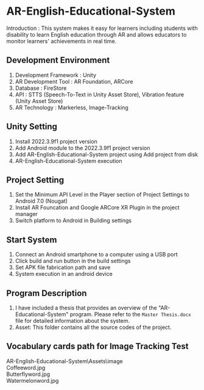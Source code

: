 # AR-English-Educational-System
Introduction : This system makes it easy for learners including students with disability to learn English education through AR and allows educators to monitor learners' achievements in real time.


## Development Environment
1. Development Framework : Unity
2. AR Development Tool : AR Foundation, ARCore
3. Database : FireStore
4. API : STTS (Speech-To-Text in Unity Asset Store), Vibration feature (Unity Asset Store)
5. AR Technology : Markerless, Image-Tracking


## Unity Setting
1. Install 2022.3.9f1 project version
2. Add Android module to the 2022.3.9f1 project version
3. Add AR-English-Educational-System project using Add project from disk
4. AR-English-Educational-System execution


## Project Setting
1. Set the Minimum API Level in the Player section of Project Settings to Android 7.0 (Nougat)
2. Install AR Founcation and Google ARCore XR Plugin in the project manager
3. Switch platform to Android in Building settings


## Start System
1. Connect an Android smartphone to a computer  using a USB port
2. Click build and run button in the build settings
3. Set APK file fabrication path and save
4. System execution in an android device


## Program Description
1. I have included a thesis that provides an overview of the "AR-Educational-System" program. Please refer to the `Master Thesis.docx` file for detailed information about the system.
2. Asset: This folder contains all the source codes of the project.


## Vocabulary cards path for Image Tracking Test<br>
AR-English-Educational-System\Assets\image<br>
Coffeeword.jpg<br>
Butterflyword.jpg<br>
Watermelonword.jpg<br>



